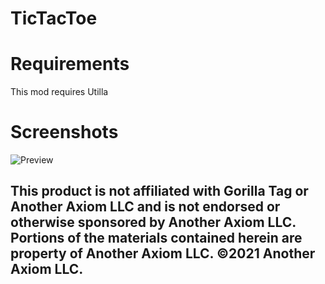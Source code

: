# TicTacToe

# Requirements
This mod requires Utilla

# Screenshots
![Preview](https://github.com/HuskyGT/TicTacToe/assets/103238785/36b60602-2e0b-47b5-88a8-32b80f098b31)

## This product is not affiliated with Gorilla Tag or Another Axiom LLC and is not endorsed or otherwise sponsored by Another Axiom LLC. Portions of the materials contained herein are property of Another Axiom LLC. ©2021 Another Axiom LLC.
